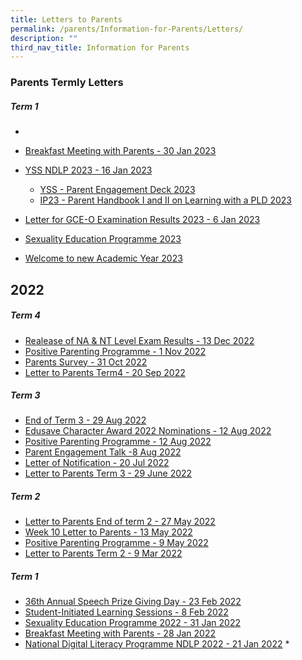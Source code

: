 ```yaml
---
title: Letters to Parents
permalink: /parents/Information-for-Parents/Letters/
description: ""
third_nav_title: Information for Parents
---
```

### Parents Termly Letters

##### Term 1

* 
*  [Breakfast Meeting with Parents - 30 Jan 2023](/files/Parents/Letter%20to%20Parents/Breakfast%20Meeting%20with%20Parents%20-%2030%20Jan%202023.pdf)
* [YSS NDLP 2023 - 16 Jan 2023](/files/Parents/Letter%20to%20Parents/YSS%20NDLP%202023%20-%2016%20Jan%202023.pdf)
	* [YSS - Parent Engagement Deck 2023](/files/Parents/Letter%20to%20Parents/YSS%20-%20Parent%20Engagement%20Deck_2023.pdf)
	* [IP23 - Parent Handbook I and II on Learning with a PLD 2023](/files/Parents/Letter%20to%20Parents/IP23%20-%20Parent%20Handbook%20I%20and%20II%20on%20Learning%20with%20a%20PLD_2023.pdf)

* [Letter for GCE-O Examination Results 2023 - 6 Jan 2023](/files/Parents/Letter%20to%20Parents/PG%20Letter%20for%20GCE-O%20Examination%20Results%202023.pdf)
* [Sexuality Education Programme 2023](/files/Parents/Letter%20to%20Parents/Sexuality%20Education%20Programme%202023.pdf)
* [Welcome to new Academic Year 2023](/files/Parents/Letter%20to%20Parents/Welcome%20to%20new%20Academic%20Year%202023_edited.pdf)

2022
----------

##### Term 4
* [Realease of NA & NT Level Exam Results - 13 Dec 2022](/files/Parents/Letter%20to%20Parents/2022/Realease%20of%20NA%20%20NT%20Level%20Exam%20Results_13Dec2022.pdf)
* [Positive Parenting Programme - 1 Nov 2022](/files/Parents/Letter%20to%20Parents/2022/Positive%20Parenting%20Programme.pdf)
* [Parents Survey - 31 Oct 2022](/files/Parents/Letter%20to%20Parents/2022/Parents%20Survey.pdf)
* [Letter to Parents Term4 - 20 Sep 2022](/files/Parents/Letter%20to%20Parents/2022/Letter%20to%20Parents_Term4%20-%2020%20Sep%202022.pdf)

##### Term 3
* [End of Term 3 - 29 Aug 2022](/files/Parents/Letter%20to%20Parents/2022/End%20of%20Term%203.pdf)
* [Edusave Character Award 2022 Nominations - 12 Aug 2022](/files/Parents/Letter%20to%20Parents/2022/EDUSAVE%20CHARACTER%20AWARD%202022%20NOMINATIONS%20-%2012%20Aug%202022.pdf)
* [Positive Parenting Programme - 12 Aug 2022](/files/Parents/Letter%20to%20Parents/2022/POSITIVE%20PARENTING%20PROGRAMME%20-%2012%20Aug%202022.pdf)
* [Parent Engagement Talk -8 Aug 2022](/files/Parents/Letter%20to%20Parents/2022/Parent%20Engagement%20Talk%20-8%20Aug%202022.pdf)
* [Letter of Notification - 20 Jul 2022](/files/Parents/Letter%20to%20Parents/2022/Letter%20of%20Notification%20-%2020%20Jul%202022.pdf)
* [Letter to Parents Term 3 - 29 June 2022](/files/Parents/Letter%20to%20Parents/2022/Letter%20to%20Parents_Term%203%20-%2029%20June.pdf)

##### Term 2
* [Letter to Parents End of term 2 - 27 May 2022](/files/Parents/Letter%20to%20Parents/2022/Letter%20to%20Parents_End%20of%20term%202%202022.pdf)
* [Week 10 Letter to Parents - 13 May 2022](/files/Parents/Letter%20to%20Parents/2022/Week%2010%20Letter%20to%20Parents%20-%2013%20May%202022.pdf)
* [Positive Parenting Programme - 9 May 2022](/files/Parents/Letter%20to%20Parents/2022/Positive%20Parenting%20Programme-%209%20May%202022.pdf)
* [Letter to Parents Term 2 - 9 Mar 2022](/files/Parents/Letter%20to%20Parents/2022/Letter%20to%20Parents_Term%202%202022.pdf)

##### Term 1
* [36th Annual Speech Prize Giving Day - 23 Feb 2022](/files/Parents/Letter%20to%20Parents/2022/36th%20Annual%20Speech%20%20Prize%20Giving%20Day%20-%2023%20Feb%202022.pdf)
* [Student-Initiated Learning Sessions - 8 Feb 2022](/files/Parents/Letter%20to%20Parents/2022/Student-Initiated%20Learning%20Sessions%20-%208%20Feb%202022.pdf)
* [Sexuality Education Programme 2022 - 31 Jan 2022](/files/Parents/Letter%20to%20Parents/2022/Sexuality%20Education%20Programme%202022.pdf)
* [Breakfast Meeting with Parents - 28 Jan 2022](/files/Parents/Letter%20to%20Parents/2022/Breakfast%20Meeting%20with%20Parents%20-%2028%20Jan%202022.pdf)
* [National Digital Literacy Programme NDLP 2022 - 21 Jan 2022](/files/Parents/Letter%20to%20Parents/2022/National%20Digital%20Literacy%20Programme%20NDLP%202022%20-%2021%20Jan%202022.pdf)
	*